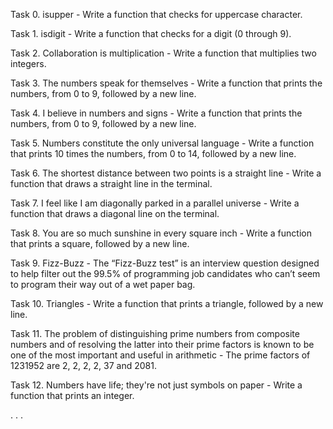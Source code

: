 

Task 0. isupper - Write a function that checks for uppercase character.



Task 1. isdigit - Write a function that checks for a digit (0 through 9).



Task 2. Collaboration is multiplication - Write a function that multiplies two integers.



Task 3. The numbers speak for themselves - Write a function that prints the numbers, from 0 to 9, followed by a new line.



Task 4. I believe in numbers and signs - Write a function that prints the numbers, from 0 to 9, followed by a new line.



Task 5. Numbers constitute the only universal language - Write a function that prints 10 times the numbers, from 0 to 14, followed by a new line.



Task 6. The shortest distance between two points is a straight line - Write a function that draws a straight line in the terminal.



Task 7. I feel like I am diagonally parked in a parallel universe - Write a function that draws a diagonal line on the terminal.



Task 8. You are so much sunshine in every square inch - Write a function that prints a square, followed by a new line.



Task 9. Fizz-Buzz - The “Fizz-Buzz test” is an interview question designed to help filter out the 99.5% of programming job candidates who can’t seem to program their way out of a wet paper bag.



Task 10. Triangles - Write a function that prints a triangle, followed by a new line.



Task 11. The problem of distinguishing prime numbers from composite numbers and of resolving the latter into their prime factors is known to be one of the most important and useful in arithmetic - The prime factors of 1231952 are 2, 2, 2, 2, 37 and 2081.



Task 12. Numbers have life; they're not just symbols on paper - Write a function that prints an integer.

.
.
.
